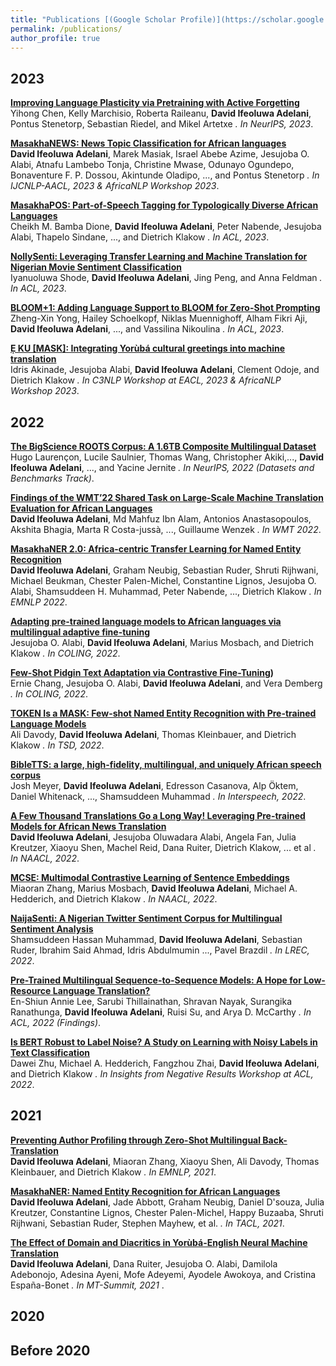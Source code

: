 ```yaml
---
title: "Publications [(Google Scholar Profile)](https://scholar.google.ca/citations?user=W9sTkS0AAAAJ&hl=en)"
permalink: /publications/
author_profile: true
---
```


2023
------

<b>[Improving Language Plasticity via Pretraining with Active Forgetting](https://arxiv.org/abs/2307.01163)</b> <br> 
Yihong Chen, Kelly Marchisio, Roberta Raileanu, <b>David Ifeoluwa Adelani</b>, Pontus Stenetorp, Sebastian Riedel, and Mikel Artetxe <em>. In NeurIPS, 2023</em>.

<b>[MasakhaNEWS: News Topic Classification for African languages](https://arxiv.org/abs/2304.09972)</b> <br> 
<b>David Ifeoluwa Adelani</b>, Marek Masiak, Israel Abebe Azime, Jesujoba O. Alabi, Atnafu Lambebo Tonja, Christine Mwase, Odunayo Ogundepo, Bonaventure F. P. Dossou, Akintunde Oladipo, ..., and Pontus Stenetorp <em>. In IJCNLP-AACL, 2023 & AfricaNLP Workshop 2023</em>.

<b>[MasakhaPOS: Part-of-Speech Tagging for Typologically Diverse African Languages](https://arxiv.org/abs/2305.13989)</b> <br> 
Cheikh M. Bamba Dione, <b>David Ifeoluwa Adelani</b>, Peter Nabende, Jesujoba Alabi, Thapelo Sindane, ..., and Dietrich Klakow <em>. In ACL, 2023</em>.

<b>[NollySenti: Leveraging Transfer Learning and Machine Translation for Nigerian Movie Sentiment Classification](https://arxiv.org/abs/2305.10971)</b> <br> 
Iyanuoluwa Shode, <b>David Ifeoluwa Adelani</b>, Jing Peng, and Anna Feldman <em>. In ACL, 2023</em>.

<b>[BLOOM+1: Adding Language Support to BLOOM for Zero-Shot Prompting](https://arxiv.org/abs/2212.09535)</b> <br> 
Zheng-Xin Yong, Hailey Schoelkopf, Niklas Muennighoff, Alham Fikri Aji, <b>David Ifeoluwa Adelani</b>, ..., and Vassilina Nikoulina <em>. In ACL, 2023</em>.

<b>[Ẹ KU [MASK]: Integrating Yorùbá cultural greetings into machine translation](https://arxiv.org/abs/2303.17972)</b> <br> 
Idris Akinade, Jesujoba Alabi, <b>David Ifeoluwa Adelani</b>, Clement Odoje, and Dietrich Klakow <em>. In C3NLP Workshop at EACL, 2023 & AfricaNLP Workshop 2023</em>. 

2022
------
<b>[The BigScience ROOTS Corpus: A 1.6TB Composite Multilingual Dataset](https://arxiv.org/abs/2303.03915)</b> <br> 
Hugo Laurençon, Lucile Saulnier, Thomas Wang, Christopher Akiki,..., <b>David Ifeoluwa Adelani</b>, ..., and Yacine Jernite <em>. In NeurIPS, 2022 (Datasets and Benchmarks Track)</em>. 

<b>[Findings of the WMT’22 Shared Task on Large-Scale Machine Translation Evaluation for African Languages](https://aclanthology.org/2022.wmt-1.72/)</b> <br> 
<b>David Ifeoluwa Adelani</b>, Md Mahfuz Ibn Alam, Antonios Anastasopoulos, Akshita Bhagia, Marta R Costa-jussà, ..., Guillaume Wenzek <em>. In WMT 2022</em>. 

<b>[MasakhaNER 2.0: Africa-centric Transfer Learning for Named Entity Recognition](https://arxiv.org/abs/2210.12391)</b> <br> 
<b>David Ifeoluwa Adelani</b>, Graham Neubig, Sebastian Ruder, Shruti Rijhwani, Michael Beukman, Chester Palen-Michel, Constantine Lignos, Jesujoba O. Alabi, Shamsuddeen H. Muhammad, Peter Nabende, ..., Dietrich Klakow <em>. In EMNLP 2022</em>. 

<b>[Adapting pre-trained language models to African languages via multilingual adaptive fine-tuning](https://arxiv.org/abs/2204.06487)</b> <br> 
Jesujoba O. Alabi, <b>David Ifeoluwa Adelani</b>, Marius Mosbach, and Dietrich Klakow <em>. In COLING, 2022</em>. 

<b>[Few-Shot Pidgin Text Adaptation via Contrastive Fine-Tuning](https://aclanthology.org/2022.coling-1.377/))</b> <br> 
Ernie Chang, Jesujoba O. Alabi, <b>David Ifeoluwa Adelani</b>, and Vera Demberg <em>. In COLING, 2022</em>. 

<b>[TOKEN Is a MASK: Few-shot Named Entity Recognition with Pre-trained Language Models](https://arxiv.org/abs/2206.07841)</b> <br> 
Ali Davody, <b>David Ifeoluwa Adelani</b>,  Thomas Kleinbauer, and Dietrich Klakow <em>. In TSD, 2022</em>. 

<b>[BibleTTS: a large, high-fidelity, multilingual, and uniquely African speech corpus](https://arxiv.org/abs/2207.03546)</b> <br> 
Josh Meyer, <b>David Ifeoluwa Adelani</b>, Edresson Casanova, Alp Öktem, Daniel Whitenack, ..., Shamsuddeen Muhammad <em>. In Interspeech, 2022</em>. 

<b>[A Few Thousand Translations Go a Long Way! Leveraging Pre-trained Models for African News Translation
](https://arxiv.org/abs/2205.02022)</b> <br> 
<b>David Ifeoluwa Adelani</b>, Jesujoba Oluwadara Alabi, Angela Fan, Julia Kreutzer, Xiaoyu Shen, Machel Reid, Dana Ruiter, Dietrich Klakow, ... et al <em>. In NAACL, 2022</em>. 

<b>[MCSE: Multimodal Contrastive Learning of Sentence Embeddings](https://arxiv.org/abs/2204.10931)</b> <br> 
Miaoran Zhang, Marius Mosbach, <b>David Ifeoluwa Adelani</b>, Michael A. Hedderich, and Dietrich Klakow <em>. In NAACL, 2022</em>. 

<b>[NaijaSenti: A Nigerian Twitter Sentiment Corpus for Multilingual Sentiment Analysis
](https://arxiv.org/abs/2201.08277)</b> <br> 
Shamsuddeen Hassan Muhammad, <b>David Ifeoluwa Adelani</b>, Sebastian Ruder, Ibrahim Said Ahmad, Idris Abdulmumin ..., Pavel Brazdil <em>. In LREC, 2022</em>. 

<b>[Pre-Trained Multilingual Sequence-to-Sequence Models: A Hope for Low-Resource Language Translation?
](https://arxiv.org/abs/2203.08850)</b> <br> 
En-Shiun Annie Lee, Sarubi Thillainathan, Shravan Nayak, Surangika Ranathunga, <b>David Ifeoluwa Adelani</b>, Ruisi Su, and Arya D. McCarthy <em>. In ACL, 2022 (Findings)</em>. 

<b>[Is BERT Robust to Label Noise? A Study on Learning with Noisy Labels in Text Classification
](https://arxiv.org/abs/2204.09371)</b> <br> 
Dawei Zhu, Michael A. Hedderich, Fangzhou Zhai, <b>David Ifeoluwa Adelani</b>, and Dietrich Klakow <em>. In Insights from Negative Results Workshop at ACL, 2022</em>. 



2021
------
<b>[Preventing Author Profiling through Zero-Shot Multilingual Back-Translation](https://arxiv.org/abs/2109.09133)</b> <br> 
<b>David Ifeoluwa Adelani</b>, Miaoran Zhang, Xiaoyu Shen, Ali Davody, Thomas Kleinbauer, and Dietrich Klakow <em>. In EMNLP, 2021</em>. 

<b>[MasakhaNER: Named Entity Recognition for African Languages](https://arxiv.org/abs/2103.11811)</b> <br> 
<b>David Ifeoluwa Adelani</b>, Jade Abbott, Graham Neubig, Daniel D'souza, Julia Kreutzer, Constantine Lignos, Chester Palen-Michel, Happy Buzaaba, Shruti Rijhwani, Sebastian Ruder, Stephen Mayhew, et al. <em>. In TACL, 2021</em>. 

<b>[The Effect of Domain and Diacritics in Yorùbá-English Neural Machine Translation](https://arxiv.org/abs/2103.08647)</b> <br> 
<b>David Ifeoluwa Adelani</b>,  Dana Ruiter, Jesujoba O. Alabi, Damilola Adebonojo, Adesina Ayeni, Mofe Adeyemi, Ayodele Awokoya, and Cristina España-Bonet <em>. In MT-Summit, 2021 </em>. 

2020
------

Before 2020
------
